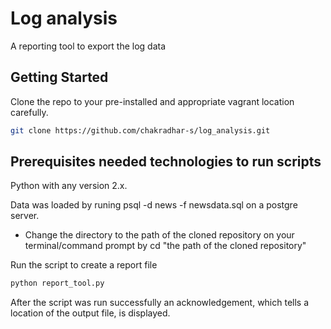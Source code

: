 # Log analysis
A reporting tool to export the log data

## Getting Started
Clone the repo to your pre-installed and appropriate vagrant location carefully.

```sh
git clone https://github.com/chakradhar-s/log_analysis.git
```
## Prerequisites needed technologies to run scripts
Python with any version 2.x.

Data was loaded by runing psql -d news -f newsdata.sql on a postgre server.

- Change the directory to the path of the cloned repository on your terminal/command prompt by cd "the path of the cloned repository" 

Run the script to create a report file
```sh
python report_tool.py
```
After the script was run successfully an acknowledgement, which tells a location of the output file, is displayed.
